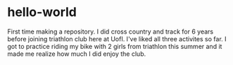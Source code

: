 # hello-world
First time making a repository.
I did cross country and track for 6 years before joining triathlon club here at UofI. I've liked all three activites so far. I got to practice riding my bike with 2 girls from triathlon this summer and it made me realize how much I did enjoy the club. 
